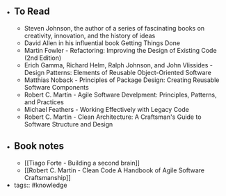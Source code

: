 - ## To Read
	- Steven Johnson, the author of a series of fascinating books on creativity, innovation, and the history of ideas
	- David Allen in his influential book Getting Things Done
	- Martin Fowler - Refactoring: Improving the Design of Existing Code (2nd Edition)
	- Erich Gamma, Richard Helm, Ralph Johnson, and John Vlissides - Design Patterns: Elements of Reusable Object-Oriented Software
	- Matthias Noback - Principles of Package Design: Creating Reusable Software Components
	- Robert C. Martin - Agile Software Develpment: Principles, Patterns, and Practices
	- Michael Feathers - Working Effectively with Legacy Code
	- Robert C. Martin - Clean Architecture: A Craftsman's Guide to Software Structure and Design
- ## Book notes
	- [[Tiago Forte - Building a second brain]]
	- [[Robert C. Martin - Clean Code A Handbook of Agile Software Craftsmanship]]
- tags:: #knowledge